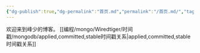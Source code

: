 ```yaml
---
{"dg-publish":true,"dg-permalink":"首页.md","permalink":"/首页.md/","tags":"gardenEntry","dgHomeLink":true,"dgPassFrontmatter":false}
---
```


欢迎来到峰少的博客。
[[编程/mongo/Wiredtiger/时间戳/mongodb/applied,committed,stable时间戳关系|applied,committed,stable时间戳关系]]
